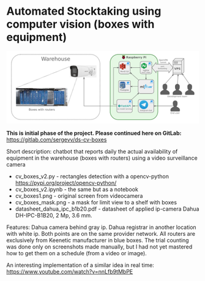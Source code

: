 # Automated Stocktaking using computer vision (boxes with equipment)

![infrastructure of boxes detection](Infrastructure.jpg)

**This is initial phase of the project. Please continued here on GitLab:** https://gitlab.com/sergevv/ds-cv-boxes

Short description: chatbot that reports daily the actual availability of equipment in the warehouse (boxes with routers) using a video surveillance camera

- cv_boxes_v2.py - rectangles detection with a opencv-python https://pypi.org/project/opencv-python/
- cv_boxes_v2.ipynb - the same but as a notebook
- cv_boxes1.png - original screen from videocamera
- cv_boxes_mask.png - a mask for limit view to a shelf with boxes
- datasheet_dahua_ipc_b1b20.pdf - datasheet of applied ip-camera Dahua DH-IPC-B1B20, 2 Mp, 3.6 mm.

Features: Dahua camera behind gray ip. Dahua registrar in another location with white ip. Both points are on the same provider network. All routers are exclusively from Keenetic manufacturer in blue boxes. The trial counting was done only on screenshots made manually, but I had not yet mastered how to get them on a schedule (from a video or image).

An interesting implementation of a similar idea in real time: https://www.youtube.com/watch?v=nnLfb9tMbPE
